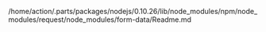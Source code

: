 /home/action/.parts/packages/nodejs/0.10.26/lib/node_modules/npm/node_modules/request/node_modules/form-data/Readme.md